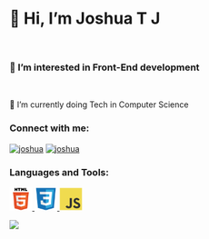<h1>👋 Hi, I’m Joshua T J</h1>
</br>
<h3>👀 I’m interested in Front-End development</h3></br>
<p>🌱 I’m currently doing Tech in Computer Science</p>
<h3 align="left">Connect with me:</h3>
<p align="left">
<a href="https://www.instagram.com/_joshua_t_j/" target="blank"><img align="center" src="https://img.shields.io/badge/Instagram-E4405F?style=for-the-badge&logo=instagram&logoColor=white" alt="joshua" height="30" width="90" /></a> <a href="https://www.linkedin.com/in/joshua-t-j-68121b22a/" target="blank"><img align="center" src="https://img.shields.io/badge/LinkedIn-0077B5?style=for-the-badge&logo=linkedin&logoColor=white" alt="joshua" height="30" width="90" /></a> 
</p>

<h3 align="left">Languages and Tools:</h3>
<p align="left"><a href="https://html.com/" target="_blank"><img src="https://raw.githubusercontent.com/devicons/devicon/master/icons/html5/html5-original-wordmark.svg" alt="html5" width="40" height="40"/> </a> <a href="https://www.w3schools.com/css/" target="_blank"> <img src="https://raw.githubusercontent.com/devicons/devicon/master/icons/css3/css3-original.svg" alt="css3" width="40" height="40"/> </a> <a href="https://developer.mozilla.org/en-US/docs/Web/JavaScript" target="_blank"> <img src="https://raw.githubusercontent.com/devicons/devicon/master/icons/javascript/javascript-original.svg" alt="javascript" width="40" height="40"/> </a></p>

<img src="https://github-readme-stats.vercel.app/api?username=Joshua-T-J&&show_icons=true&title_color=3985EE&icon_color=4D71F2&text_color=000000&bg_color=ffffff">
